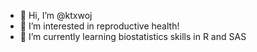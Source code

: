 - 👋 Hi, I’m @ktxwoj
- 👀 I’m interested in reproductive health! 
- 🌱 I’m currently learning biostatistics skills in R and SAS

<!---
ktxwoj/ktxwoj is a ✨ special ✨ repository because its `README.md` (this file) appears on your GitHub profile.
You can click the Preview link to take a look at your changes.
--->

